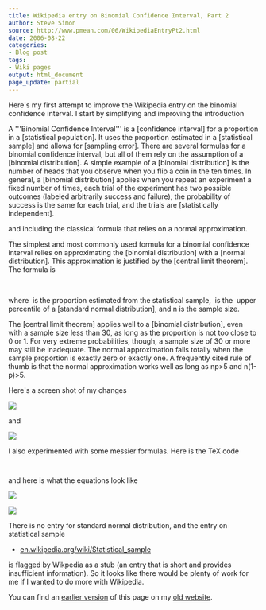 ```yaml
---
title: Wikipedia entry on Binomial Confidence Interval, Part 2
author: Steve Simon
source: http://www.pmean.com/06/WikipediaEntryPt2.html
date: 2006-08-22
categories:
- Blog post
tags:
- Wiki pages
output: html_document
page_update: partial
---
```


Here's my first attempt to improve the Wikipedia entry on the
binomial confidence interval. I start by simplifying and improving the
introduction

A '''Binomial Confidence Interval''' is a [confidence
interval] for a proportion in a [statistical population].
It uses the proportion estimated in a [statistical sample] and
allows for [sampling error]. There are several formulas for a
binomial confidence interval, but all of them rely on the assumption
of a [binomial distribution]. A simple example of a
[binomial distribution] is the number of heads that you
observe when you flip a coin in the ten times. In general, a
[binomial distribution] applies when you repeat an experiment
a fixed number of times, each trial of the experiment has two
possible outcomes (labeled arbitrarily success and failure), the
probability of success is the same for each trial, and the trials
are [statistically independent].

and including the classical formula that relies on a normal
approximation.

The simplest and most commonly used formula for a binomial
confidence interval relies on approximating the [binomial
distribution] with a [normal distribution]. This
approximation is justified by the [central limit theorem]. The
formula is

<math>\\hat p \\pm z_{\\alpha /2}</math>
<math> \\sqrt{ \\frac{\\hat p \\left ( 1- \\hat p \\right
)}{n}}</math>

where <math>\\hat p</math> is the proportion estimated from the
statistical sample, <math>z_{\\alpha /2}</math> is the
<math>\\alpha /2</math> upper percentile of a [standard
normal distribution], and n is the sample size.

The [central limit theorem] applies well to a [binomial
distribution], even with a sample size less than 30, as long as
the proportion is not too close to 0 or 1. For very extreme
probabilities, though, a sample size of 30 or more may still be
inadequate. The normal approximation fails totally when the sample
proportion is exactly zero or exactly one. A frequently cited rule
of thumb is that the normal approximation works well as long as
np>5 and n(1-p)>5.

Here's a screen shot of my changes

![](http://www.pmean.com/new-images/06/WikipediaEntryPt201.gif)

and

![](http://www.pmean.com/new-images/06/WikipediaEntryPt202.gif)

I also experimented with some messier formulas. Here is the TeX code

<math>\\sum_{k=x}^n {{n \\choose k}p_0^k \\left ( 1-p_0
\\right ) ^ {n-k} }=\\alpha /2</math>
>
<math>\\sum_{k=0}^x {{n \\choose k}p_0^k \\left ( 1-p_0
\\right ) ^ {n-k} }=\\alpha /2</math>

and here is what the equations look like

![](http://www.pmean.com/new-images/06/WikipediaEntryPt203.gif)
>
![](http://www.pmean.com/new-images/06/WikipediaEntryPt204.gif)

There is no entry for standard normal distribution, and the entry on
statistical sample

-   [en.wikipedia.org/wiki/Statistical_sample](http://en.wikipedia.org/wiki/Statistical_sample)

is flagged by Wikpedia as a stub (an entry that is short and provides
insufficient information). So it looks like there would be plenty of
work for me if I wanted to do more with Wikipedia.

You can find an [earlier version][sim1] of this page on my [old website][sim2].

[sim1]: http://www.pmean.com/06/WikipediaEntryPt2.html
[sim2]: http://www.pmean.com
